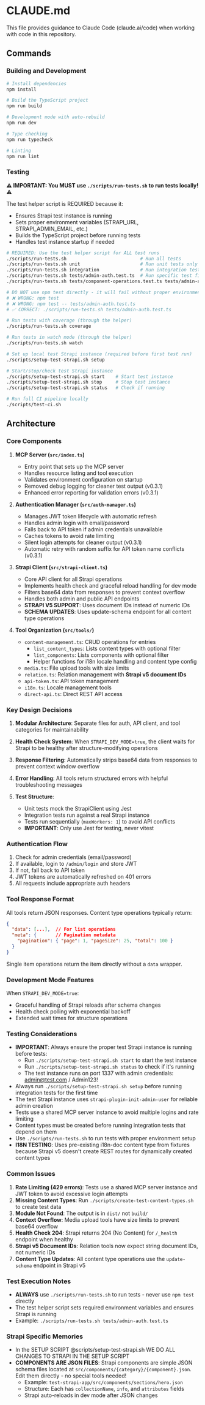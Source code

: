 # CLAUDE.md

This file provides guidance to Claude Code (claude.ai/code) when working with code in this repository.

## Commands

### Building and Development
```bash
# Install dependencies
npm install

# Build the TypeScript project
npm run build

# Development mode with auto-rebuild
npm run dev

# Type checking
npm run typecheck

# Linting
npm run lint
```

### Testing

**⚠️ IMPORTANT: You MUST use `./scripts/run-tests.sh` to run tests locally! ⚠️**

The test helper script is REQUIRED because it:
- Ensures Strapi test instance is running
- Sets proper environment variables (STRAPI_URL, STRAPI_ADMIN_EMAIL, etc.)
- Builds the TypeScript project before running tests
- Handles test instance startup if needed

```bash
# REQUIRED: Use the test helper script for ALL test runs
./scripts/run-tests.sh                           # Run all tests
./scripts/run-tests.sh unit                      # Run unit tests only
./scripts/run-tests.sh integration               # Run integration tests only
./scripts/run-tests.sh tests/admin-auth.test.ts  # Run specific test file
./scripts/run-tests.sh tests/component-operations.test.ts tests/admin-auth.test.ts  # Run multiple test files

# DO NOT use npm test directly - it will fail without proper environment setup!
# ❌ WRONG: npm test
# ❌ WRONG: npm test -- tests/admin-auth.test.ts
# ✅ CORRECT: ./scripts/run-tests.sh tests/admin-auth.test.ts

# Run tests with coverage (through the helper)
./scripts/run-tests.sh coverage

# Run tests in watch mode (through the helper)
./scripts/run-tests.sh watch

# Set up local test Strapi instance (required before first test run)
./scripts/setup-test-strapi.sh setup

# Start/stop/check test Strapi instance
./scripts/setup-test-strapi.sh start    # Start test instance
./scripts/setup-test-strapi.sh stop     # Stop test instance
./scripts/setup-test-strapi.sh status   # Check if running

# Run full CI pipeline locally
./scripts/test-ci.sh
```

## Architecture

### Core Components

1. **MCP Server (`src/index.ts`)**
   - Entry point that sets up the MCP server
   - Handles resource listing and tool execution
   - Validates environment configuration on startup
   - Removed debug logging for cleaner test output (v0.3.1)
   - Enhanced error reporting for validation errors (v0.3.1)

2. **Authentication Manager (`src/auth-manager.ts`)**
   - Manages JWT token lifecycle with automatic refresh
   - Handles admin login with email/password
   - Falls back to API token if admin credentials unavailable
   - Caches tokens to avoid rate limiting
   - Silent login attempts for cleaner output (v0.3.1)
   - Automatic retry with random suffix for API token name conflicts (v0.3.1)

3. **Strapi Client (`src/strapi-client.ts`)**
   - Core API client for all Strapi operations
   - Implements health check and graceful reload handling for dev mode
   - Filters base64 data from responses to prevent context overflow
   - Handles both admin and public API endpoints
   - **STRAPI V5 SUPPORT**: Uses document IDs instead of numeric IDs
   - **SCHEMA UPDATES**: Uses update-schema endpoint for all content type operations

4. **Tool Organization (`src/tools/`)**
   - `content-management.ts`: CRUD operations for entries
     - `list_content_types`: Lists content types with optional filter
     - `list_components`: Lists components with optional filter  
     - Helper functions for i18n locale handling and content type config
   - `media.ts`: File upload tools with size limits
   - `relation.ts`: Relation management with **Strapi v5 document IDs**
   - `api-token.ts`: API token management
   - `i18n.ts`: Locale management tools
   - `direct-api.ts`: Direct REST API access

### Key Design Decisions

1. **Modular Architecture**: Separate files for auth, API client, and tool categories for maintainability

2. **Health Check System**: When `STRAPI_DEV_MODE=true`, the client waits for Strapi to be healthy after structure-modifying operations

3. **Response Filtering**: Automatically strips base64 data from responses to prevent context window overflow

4. **Error Handling**: All tools return structured errors with helpful troubleshooting messages

5. **Test Structure**: 
   - Unit tests mock the StrapiClient using Jest
   - Integration tests run against a real Strapi instance
   - Tests run sequentially (`maxWorkers: 1`) to avoid API conflicts
   - **IMPORTANT**: Only use Jest for testing, never vitest

### Authentication Flow

1. Check for admin credentials (email/password)
2. If available, login to `/admin/login` and store JWT
3. If not, fall back to API token
4. JWT tokens are automatically refreshed on 401 errors
5. All requests include appropriate auth headers

### Tool Response Format

All tools return JSON responses. Content type operations typically return:
```json
{
  "data": [...],  // For list operations
  "meta": {       // Pagination metadata
    "pagination": { "page": 1, "pageSize": 25, "total": 100 }
  }
}
```

Single item operations return the item directly without a `data` wrapper.

### Development Mode Features

When `STRAPI_DEV_MODE=true`:
- Graceful handling of Strapi reloads after schema changes
- Health check polling with exponential backoff
- Extended wait times for structure operations

### Testing Considerations

- **IMPORTANT**: Always ensure the proper test Strapi instance is running before tests:
  - Run `./scripts/setup-test-strapi.sh start` to start the test instance
  - Run `./scripts/setup-test-strapi.sh status` to check if it's running
  - The test instance runs on port 1337 with admin credentials: admin@test.com / Admin123!
- Always run `./scripts/setup-test-strapi.sh setup` before running integration tests for the first time
- The test Strapi instance uses `strapi-plugin-init-admin-user` for reliable admin creation
- Tests use a shared MCP server instance to avoid multiple logins and rate limiting
- Content types must be created before running integration tests that depend on them
- Use `./scripts/run-tests.sh` to run tests with proper environment setup
- **I18N TESTING**: Uses pre-existing i18n-doc content type from fixtures because Strapi v5 doesn't create REST routes for dynamically created content types

### Common Issues

1. **Rate Limiting (429 errors)**: Tests use a shared MCP server instance and JWT token to avoid excessive login attempts
2. **Missing Content Types**: Run `./scripts/create-test-content-types.sh` to create test data
3. **Module Not Found**: The output is in `dist/` not `build/`
4. **Context Overflow**: Media upload tools have size limits to prevent base64 overflow
5. **Health Check 204**: Strapi returns 204 (No Content) for `/_health` endpoint when healthy
6. **Strapi v5 Document IDs**: Relation tools now expect string document IDs, not numeric IDs
7. **Content Type Updates**: All content type operations use the `update-schema` endpoint in Strapi v5

### Test Execution Notes
- **ALWAYS** use `./scripts/run-tests.sh` to run tests - never use `npm test` directly
- The test helper script sets required environment variables and ensures Strapi is running
- Example: `./scripts/run-tests.sh tests/admin-auth.test.ts`

### Strapi Specific Memories
- In the SETUP SCRIPT @scripts/setup-test-strapi.sh WE DO ALL CHANGES TO STRAPI IN THE SETUP SCRIPT
- **COMPONENTS ARE JSON FILES**: Strapi components are simple JSON schema files located at `src/components/{category}/{component}.json`. Edit them directly - no special tools needed!
  - Example: `test-strapi-app/src/components/sections/hero.json`
  - Structure: Each has `collectionName`, `info`, and `attributes` fields
  - Strapi auto-reloads in dev mode after JSON changes

